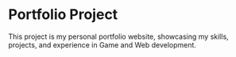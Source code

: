<h1>Portfolio Project</h1>
    This project is my personal portfolio website, showcasing my skills, projects, and experience in Game and Web development.
